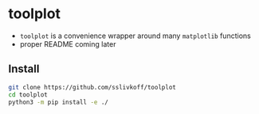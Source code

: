
# toolplot
- `toolplot` is a convenience wrapper around many `matplotlib` functions
- proper README coming later


## Install
```bash
git clone https://github.com/sslivkoff/toolplot
cd toolplot
python3 -m pip install -e ./
```

